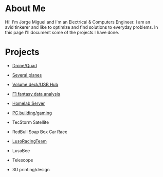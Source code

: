 # About Me
  Hi! I'm Jorge Miguel and I'm an Electrical & Computers Engineer. I am an avid tinkerer and like to optimize and find solutions to everyday problems. In this page I'll document some of the projects I have done.

# Projects
  - [Drone/Quad](proj/f450quad.md)
  - [Several planes](proj/planes.md)
  - [Volume deck/USB Hub](proj/deck.md)
  - [F1 fantasy data analysis](proj/f1_fantasy.md)
  - [Homelab Server](proj/serv.md)
  - [PC building/gaming](int/pc_specs.md)

  - TecStorm Satellite
  - RedBull Soap Box Car Race
  - [LusoRacingTeam](https://www.youtube.com/watch?v=BDeMgbAwbAg)
  - LusoBee
  - Telescope
  - 3D printing/design
